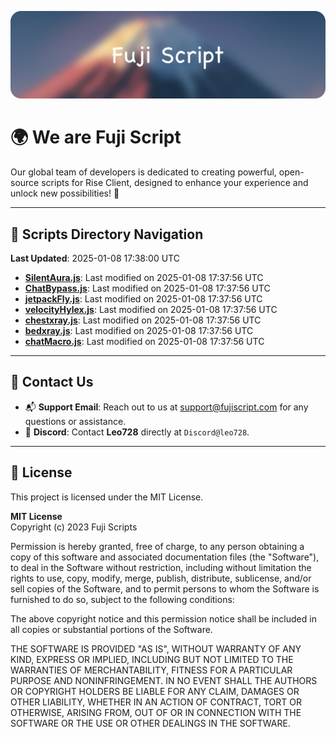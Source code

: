 ![Banner](.github/b.webp)

# 🌍 **We are Fuji Script**

Our global team of developers is dedicated to creating powerful, open-source scripts for Rise Client, designed to enhance your experience and unlock new possibilities! 🌟

---
<!-- SCRIPTS_NAVIGATION_START -->
## 📂 **Scripts Directory Navigation**

**Last Updated**: 2025-01-08 17:38:00 UTC

- **[SilentAura.js](scripts/SilentAura.js)**: Last modified on 2025-01-08 17:37:56 UTC
- **[ChatBypass.js](scripts/ChatBypass.js)**: Last modified on 2025-01-08 17:37:56 UTC
- **[jetpackFly.js](scripts/jetpackFly.js)**: Last modified on 2025-01-08 17:37:56 UTC
- **[velocityHylex.js](scripts/velocityHylex.js)**: Last modified on 2025-01-08 17:37:56 UTC
- **[chestxray.js](scripts/chestxray.js)**: Last modified on 2025-01-08 17:37:56 UTC
- **[bedxray.js](scripts/bedxray.js)**: Last modified on 2025-01-08 17:37:56 UTC
- **[chatMacro.js](scripts/chatMacro.js)**: Last modified on 2025-01-08 17:37:56 UTC

<!-- SCRIPTS_NAVIGATION_END -->

---

## 💬 **Contact Us**  
- 📬 **Support Email**: Reach out to us at [support@fujiscript.com](mailto:support@fujiscript.com) for any questions or assistance.  
- 💬 **Discord**: Contact **Leo728** directly at `Discord@leo728`.

---

## 📜 **License**

This project is licensed under the MIT License.  

**MIT License**  
Copyright (c) 2023 Fuji Scripts  

Permission is hereby granted, free of charge, to any person obtaining a copy of this software and associated documentation files (the "Software"), to deal in the Software without restriction, including without limitation the rights to use, copy, modify, merge, publish, distribute, sublicense, and/or sell copies of the Software, and to permit persons to whom the Software is furnished to do so, subject to the following conditions:  

The above copyright notice and this permission notice shall be included in all copies or substantial portions of the Software.  

THE SOFTWARE IS PROVIDED "AS IS", WITHOUT WARRANTY OF ANY KIND, EXPRESS OR IMPLIED, INCLUDING BUT NOT LIMITED TO THE WARRANTIES OF MERCHANTABILITY, FITNESS FOR A PARTICULAR PURPOSE AND NONINFRINGEMENT. IN NO EVENT SHALL THE AUTHORS OR COPYRIGHT HOLDERS BE LIABLE FOR ANY CLAIM, DAMAGES OR OTHER LIABILITY, WHETHER IN AN ACTION OF CONTRACT, TORT OR OTHERWISE, ARISING FROM, OUT OF OR IN CONNECTION WITH THE SOFTWARE OR THE USE OR OTHER DEALINGS IN THE SOFTWARE.  
